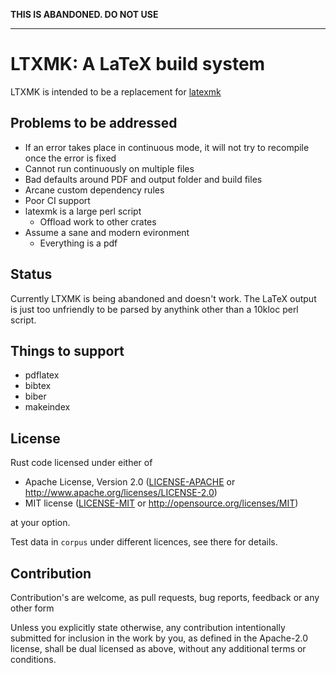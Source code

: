 **THIS IS ABANDONED. DO NOT USE**

---

# LTXMK: A LaTeX build system

LTXMK is intended to be a replacement for [latexmk](https://mg.readthedocs.io/latexmk.html)

## Problems to be addressed

- If an error takes place in continuous mode, it will not try to recompile once
 the error is fixed
 - Cannot run continuously on multiple files
 - Bad defaults around PDF and output folder and build files
 - Arcane custom dependency rules
 - Poor CI support
 - latexmk is a large perl script
    - Offload work to other crates
 - Assume a sane and modern evironment
    - Everything is a pdf

## Status
Currently LTXMK is being abandoned and doesn't work. The LaTeX output is just too unfriendly to be parsed by anythink other than a 10kloc perl script.


## Things to support

- pdflatex
- bibtex
- biber
- makeindex

## License
Rust code licensed under either of
 * Apache License, Version 2.0
   ([LICENSE-APACHE](LICENSE-APACHE) or http://www.apache.org/licenses/LICENSE-2.0)
 * MIT license
   ([LICENSE-MIT](LICENSE-MIT) or http://opensource.org/licenses/MIT)
   
at your option.

Test data in `corpus` under different licences, see there for details.

## Contribution
Contribution's are welcome, as pull requests, bug reports, feedback or any
other form

Unless you explicitly state otherwise, any contribution intentionally submitted
for inclusion in the work by you, as defined in the Apache-2.0 license, shall
be dual licensed as above, without any additional terms or conditions.

